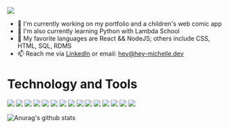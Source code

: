 ![](bannerGif.gif)
  - 🔭 I'm currently working on my portfolio and a children's web comic app
  - 🌱 I'm also currently learning Python with Lambda School
  - 💬 My favorite languages are React && NodeJS; others include CSS, HTML, SQL, RDMS
  - 📫 Reach me via [LinkedIn](https://www.linkedin.com/in/michelle-hey-a690ba52) or email: hey@hey-michelle.dev



# Technology and Tools

![](https://img.shields.io/badge/OS-Windows-informational?style=flat&logo=linux&logoColor=black&color=white) ![](https://img.shields.io/badge/Editor-VS_Code-informational?style=flat&logo=intellij-idea&logoColor=white&color=white) ![](https://img.shields.io/badge/Editor-PyCharm-informational?style=flat&logo=intellij-idea&logoColor=white&color=white)
![](https://img.shields.io/badge/Code-Python-informational?style=flat&logo=python&logoColor=white&color=pink) ![](https://img.shields.io/badge/Code-React-informational?style=flat&logo=react&logoColor=white&color=pink) ![](https://img.shields.io/badge/Code-JavaScript-informational?style=flat&logo=javascript&logoColor=white&color=pink) ![](https://img.shields.io/badge/Code-Node-informational?style=flat&logo=javascript&logoColor=white&color=pink)
![](https://img.shields.io/badge/Code-CSS-informational?style=flat&logo=css3&logoColor=white&color=pink) ![](https://img.shields.io/badge/Code-HTML-informational?style=flat&logo=html5&logoColor=white&color=pink) ![](https://img.shields.io/badge/Code-Express-informational?style=flat&logo=javascript&logoColor=white&color=pink) ![](https://img.shields.io/badge/Code-RDMS-informational?style=flat&logo=rdms&logoColor=white&color=pink)
![](https://img.shields.io/badge/Tools-PostgreSQL-informational?style=flat&logo=postgresql&logoColor=white&color=silver) ![](https://img.shields.io/badge/Tools-SQLite3-informational?style=flat&logo=sqlite&logoColor=white&color=silver) ![](https://img.shields.io/badge/Tools-TablePlus-informational?style=flat&logo=sqlite&logoColor=white&color=silver) ![](https://img.shields.io/badge/Tools-Insomnia-informational?style=flat&logo=insomnia&logoColor=white&color=silver)

![Anurag's github stats](https://github-readme-stats.vercel.app/api?username=HeyMichelle&theme=graywhite&show_icons=true)
